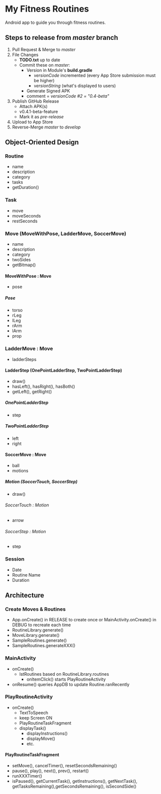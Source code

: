 # My Fitness Routines
Android app to guide you through fitness routines.

## Steps to release from *master* branch
1. Pull Request & Merge to *master*
1. File Changes
    - **TODO.txt** up to date
    - Commit these on *master*:
        - Version in Module's **build.gradle**
            - *versionCode* incremented (every App Store submission must be higher)
            - *versionString* (what's displayed to users)
        - Generate Signed APK
        - comment = *versionCode #2 = "0.4-beta"*
1. Publish GitHub Release
    - Attach APK(s)
    - v0.4.1-beta-feature
    - Mark it as *pre-release*
1. Upload to App Store
1. Reverse-Merge *master* to *develop*

## Object-Oriented Design
### Routine
- name
- description
- category
- tasks
- getDuration()
### Task
- move
- moveSeconds
- restSeconds
### Move (MoveWithPose, LadderMove, SoccerMove)
- name
- description
- category
- twoSides
- getBitmap()
#### MoveWithPose : Move
- pose
##### Pose
- torso
- rLeg
- lLeg
- rArm
- lArm
- prop
### LadderMove : Move
- ladderSteps
#### LadderStep (OnePointLadderStep, TwoPointLadderStep)
- draw()
- hasLeft(), hasRight(), hasBoth()
- getLeft(), getRight()
##### OnePointLadderStep
- step
##### TwoPointLadderStep
- left
- right
#### SoccerMove : Move
- ball
- motions
##### Motion (SoccerTouch, SoccerStep)
- draw()
###### SoccerTouch : Motion
- arrow
###### SoccerStep : Motion
- step
### Session
- Date
- Routine Name
- Duration

## Architecture
### Create Moves & Routines
- App.onCreate() in RELEASE to create once or MainActivity.onCreate() in DEBUG to recreate each time
- RoutineLibrary.generate()
- MoveLibrary.generate()
- SampleRoutines.generate()
- SampleRoutines.generateXXX()
### MainActivity
- onCreate()
    - lstRoutines based on RoutineLibrary.routines
        - onItemClick() starts PlayRoutineActivity
- onResume() queries AppDB to update Routine.ranRecently
### PlayRoutineActivity
- onCreate()
    - TextToSpeech
    - keep Screen ON
    - PlayRoutineTaskFragment
    - displayTask()
        - displayInstructions()
        - displayMove()
        - etc.
#### PlayRoutineTaskFragment
- setMove(), cancelTimer(), resetSecondsRemaining()
- pause(), play(), next(), prev(), restart()
- runXXXTimer()
- isPaused(), getCurrentTask(), getInstructions(), getNextTask(), getTasksRemaining(),getSecondsRemaining(), isSecondSide()

